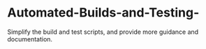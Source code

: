 # Automated-Builds-and-Testing-
Simplify the build and test scripts, and provide more guidance and documentation.
